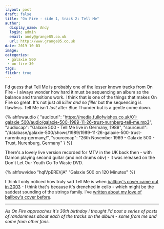 ```yaml
---
layout: post
draft: false
title: "On Fire - side 1, track 2: Tell Me"
author:
  display_name: Andy
  login: admin
  email: andy@grange85.co.uk
  url: http://www.grange85.co.uk
date: 2019-10-03
image: 
categories:
 - galaxie 500
 - on-fire-30
tags:
flickr: true
---
```

I'd guess that Tell Me is probably one of the lesser known tracks from On Fire - I always wonder how hard it must be sequencing an album so the balance and transitions work. I think that is one of the things that makes On Fire so great. It's not just _all killer and no filler_ but the sequencing is flawless. Tell Me isn't _lost_ after Blue Thunder but is a gentle come down.

 {% ahfowaudio {
  "audiourl": "https://media.fullofwishes.co.uk/01-galaxie_500/audio/galaxie-500-1989-11-26-trust-nurnberg-tell-me.mp3",
  "audiocap": "Galaxie 500 - Tell Me live in Germany, 1989",
  "sourceurl": "/database/galaxie-500/shows/1989/1989-11-26-galaxie-500-trust-nurenburg-germany/",
  "sourcecap": "26th November 1989 - Galaxie 500 - Trust, Nurenburg, Germany"
  } %}

There's a lovely live version recorded for MTV in the UK back then - with Damon playing second guitar (and not drums obv) - it was released on the Don't Let Our Youth Go To Waste DVD.

{% ahfowvideo "hqlVpEREVjA" "Galaxie 500 on 120 Minutes" %}

I think I only noticed how truly sad Tell Me is when <a href="https://ballboy.bandcamp.com/album/the-sash-my-father-wore-and-other-stories">ballboy's cover came out in 2003</a> - I think that's because it's drenched in cello - which might be the saddest sounding of the strings family. I've <a href="/2016/11/24/my-favourite-galaxie-500-covers-3-ballboy-tell-me/">written about my love of ballboy's cover before</a>.

---

_As On Fire approaches it's 30th birthday I thought I'd post a series of posts of randomness about each of the tracks on the album - some from me and some from other fans._
